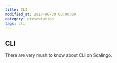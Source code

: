 ```yaml
---
title: CLI
modified_at: 2017-06-30 00:00:00
category: presentation
tags: cli
---
```


## CLI

There are very mush to know about CLI on Scalingo.
